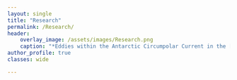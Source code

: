 ```yaml
---
layout: single
title: "Research"
permalink: /Research/
header:
    overlay_image: /assets/images/Research.png
    caption: "*Eddies within the Antarctic Circumpolar Current in the [NeverWorld2](https://doi.org/10.5194/gmd-15-6567-2022) model.*"
author_profile: true
classes: wide

---
```

